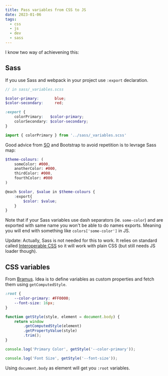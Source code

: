 ```yaml
---
title: Pass variables from CSS to JS
date: 2023-01-06
tags:
  - css
  - js
  - dev
  - sass
---
```


I know two way of achievening this:

## Sass

If you use Sass and webpack in your project use `:export` declaration.

```scss
// in sass/_variables.scss

$color-primary:       blue;
$color-secondary:     red;

:export {
    colorPrimary:   $color-primary;
    colorSecondary: $color-secondary;
}
```

```jsx
import { colorPrimary } from '../sass/_variables.scss'
```

Good advice from [SO](https://stackoverflow.com/a/56525112/2382115) and Bootstrap to avoid repetition is to levrage Sass map:

```scss
$theme-colours: (
    someColor: #000,
    anotherColor: #000,
    thirdColor: #000,
    fourthColor: #000
)

@each $color, $value in $theme-colours {
    :export{
        $color: $value;
    }
}
```

Note that if your Sass variables use dash separators (ie. `some-color`) and are exported with same name you won't be able to do names exports. Meaning you will end with something like `colors['some-color']` in JS.

Update: Actually, Sass is not needed for this to work. It relies on standard called [Interoperable CSS](https://glenmaddern.com/articles/interoperable-css) so it will work with plain CSS (but still needs JS loader though).

## CSS variables

From [Bramus](https://www.bram.us/2020/03/30/pass-data-from-css-to-javascript-with-css-variables/). Idea is to define variables as custom properties and fetch them using `getComputedStyle`.

```css
:root {
    --color-primary: #FF0000;
    --font-size: 16px;
}
```

```js
function getStyle(style, element = document.body) {
    return window
        .getComputedStyle(element)
        .getPropertyValue(style)
        .trim();
}

console.log('Primary Color', getStyle('--color-primary'));

console.log('Font Size', getStyle('--font-size'));
```

Using `document.body` as element will get you `:root` variables.
